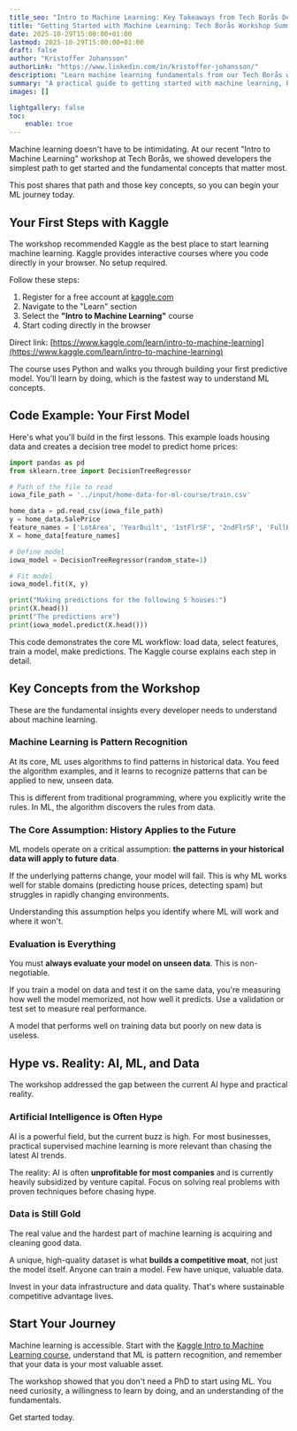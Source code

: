 ```yaml
---
title_seo: "Intro to Machine Learning: Key Takeaways from Tech Borås Developer Workshop"
title: "Getting Started with Machine Learning: Tech Borås Workshop Summary"
date: 2025-10-29T15:00:00+01:00
lastmod: 2025-10-29T15:00:00+01:00
draft: false
author: "Kristoffer Johansson"
authorLink: "https://www.linkedin.com/in/kristoffer-johansson/"
description: "Learn machine learning fundamentals from our Tech Borås workshop. Get started with Kaggle's intro course, understand pattern recognition, and discover why data is your most valuable asset."
summary: "A practical guide to getting started with machine learning, based on our successful workshop at Tech Borås for developers."
images: []

lightgallery: false
toc:
    enable: true
---
```


Machine learning doesn't have to be intimidating. At our recent "Intro to Machine Learning" workshop at Tech Borås, we showed developers the simplest path to get started and the fundamental concepts that matter most. <!--more-->

This post shares that path and those key concepts, so you can begin your ML journey today.

## Your First Steps with Kaggle

The workshop recommended Kaggle as the best place to start learning machine learning. Kaggle provides interactive courses where you code directly in your browser. No setup required.

Follow these steps:

1. Register for a free account at [kaggle.com](https://www.kaggle.com)
2. Navigate to the "Learn" section
3. Select the **"Intro to Machine Learning"** course
4. Start coding directly in the browser

Direct link: [https://www.kaggle.com/learn/intro-to-machine-learning](https://www.kaggle.com/learn/intro-to-machine-learning)

The course uses Python and walks you through building your first predictive model. You'll learn by doing, which is the fastest way to understand ML concepts.

## Code Example: Your First Model

Here's what you'll build in the first lessons. This example loads housing data and creates a decision tree model to predict home prices:

```python
import pandas as pd
from sklearn.tree import DecisionTreeRegressor

# Path of the file to read
iowa_file_path = '../input/home-data-for-ml-course/train.csv'

home_data = pd.read_csv(iowa_file_path)
y = home_data.SalePrice
feature_names = ['LotArea', 'YearBuilt', '1stFlrSF', '2ndFlrSF', 'FullBath', 'BedroomAbvGr', 'TotRmsAbvGrd']
X = home_data[feature_names]

# Define model
iowa_model = DecisionTreeRegressor(random_state=1)

# Fit model
iowa_model.fit(X, y)

print("Making predictions for the following 5 houses:")
print(X.head())
print("The predictions are")
print(iowa_model.predict(X.head()))
```

This code demonstrates the core ML workflow: load data, select features, train a model, make predictions. The Kaggle course explains each step in detail.

## Key Concepts from the Workshop

These are the fundamental insights every developer needs to understand about machine learning.

### Machine Learning is Pattern Recognition

At its core, ML uses algorithms to find patterns in historical data. You feed the algorithm examples, and it learns to recognize patterns that can be applied to new, unseen data.

This is different from traditional programming, where you explicitly write the rules. In ML, the algorithm discovers the rules from data.

### The Core Assumption: History Applies to the Future

ML models operate on a critical assumption: **the patterns in your historical data will apply to future data**.

If the underlying patterns change, your model will fail. This is why ML works well for stable domains (predicting house prices, detecting spam) but struggles in rapidly changing environments.

Understanding this assumption helps you identify where ML will work and where it won't.

### Evaluation is Everything

You must **always evaluate your model on unseen data**. This is non-negotiable.

If you train a model on data and test it on the same data, you're measuring how well the model memorized, not how well it predicts. Use a validation or test set to measure real performance.

A model that performs well on training data but poorly on new data is useless.

## Hype vs. Reality: AI, ML, and Data

The workshop addressed the gap between the current AI hype and practical reality.

### Artificial Intelligence is Often Hype

AI is a powerful field, but the current buzz is high. For most businesses, practical supervised machine learning is more relevant than chasing the latest AI trends.

The reality: AI is often **unprofitable for most companies** and is currently heavily subsidized by venture capital. Focus on solving real problems with proven techniques before chasing hype.

### Data is Still Gold

The real value and the hardest part of machine learning is acquiring and cleaning good data.

A unique, high-quality dataset is what **builds a competitive moat**, not just the model itself. Anyone can train a model. Few have unique, valuable data.

Invest in your data infrastructure and data quality. That's where sustainable competitive advantage lives.

## Start Your Journey

Machine learning is accessible. Start with the [Kaggle Intro to Machine Learning course](https://www.kaggle.com/learn/intro-to-machine-learning), understand that ML is pattern recognition, and remember that your data is your most valuable asset.

The workshop showed that you don't need a PhD to start using ML. You need curiosity, a willingness to learn by doing, and an understanding of the fundamentals.

Get started today.
